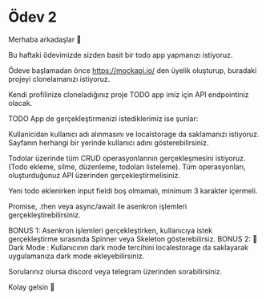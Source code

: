# Ödev 2
Merhaba arkadaşlar 🙌

Bu haftaki ödevimizde sizden basit bir todo app yapmanızı istiyoruz.

Ödeve başlamadan önce https://mockapi.io/ den üyelik oluşturup, buradaki projeyi clonelamanızı istiyoruz.

Kendi profilinize cloneladığınız proje TODO app imiz için API endpointiniz olacak.

TODO App de gerçekleştirmenizi istediklerimiz ise şunlar:

Kullanicidan kullanıcı adı alınmasını ve localstorage da saklamanızı istiyoruz. Sayfanın herhangi bir yerinde kullanıcı adını gösterebilirsiniz.

Todolar üzerinde tüm CRUD operasyonlarının gerçekleşmesini istiyoruz. (Todo ekleme, silme, düzenleme, todoları listeleme). Tüm operasyonları, oluşturduğunuz API üzerinden gerçekleştirmelisiniz.

Yeni todo eklenirken input fieldi boş olmamalı, minimum 3 karakter içermeli.

Promise, .then veya async/await ile asenkron işlemleri gerçekleştirebilirsiniz.


BONUS 1: Asenkron işlemleri gerçekleştirken, kullanıcıya istek gerçekleştirme sırasında Spinner veya Skeleton gösterebilirsiz.
BONUS 2: 🌙 Dark Mode : Kullanıcının dark mode tercihini localestorage da saklayarak uygulamanıza dark mode ekleyebilirsiniz.

Sorularınız olursa discord veya telegram üzerinden sorabilirsiniz.

Kolay gelsin 🚀
